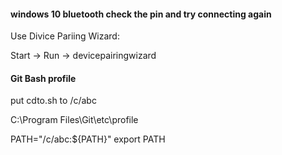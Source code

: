 
#### windows 10 bluetooth check the pin and try connecting again

Use Divice Pariing Wizard:

Start -> Run -> devicepairingwizard

#### Git Bash profile

put cdto.sh to /c/abc

C:\Program Files\Git\etc\profile

PATH="/c/abc:${PATH}"
export PATH

